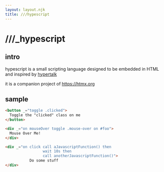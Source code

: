 ```yaml
---
layout: layout.njk
title: ///hypescript
---
```


<div class="hero full-width">
<div class="c">
<h1><span class="s1">/</span><span class="s2">/</span><span class="s3">/</span><span class="s4">_</span>hypescrip<span class="s2">t</span></h1>
</div>
</div>

## intro

hypescript is a small scripting language designed to be embedded in HTML and inspired by
 [hypertalk](https://en.wikipedia.org/wiki/HyperTalk)

it is a companion project of <https://htmx.org>

## sample

```html
<button _="toggle .clicked">
  Toggle the "clicked" class on me
</button>

<div _="on mouseOver toggle .mouse-over on #foo">
  Mouse Over Me!
</div>

<div _="on click call aJavascriptFunction() then
                 wait 10s then 
                 call anotherJavascriptFunction()">
           Do some stuff
</div>
```